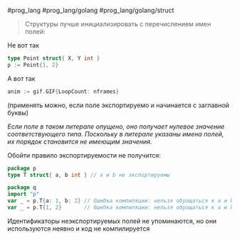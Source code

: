 #prog_lang #prog_lang/golang #prog_lang/golang/struct 

> Структуры лучше инициализировать с перечислением имен полей:

Не вот так

```go
type Point struct{ X, Y int }
p := Point{1, 2}
```

А вот так

```go
anim := gif.GIF{LoopCount: nframes}
```
(применять можно, если поле экспортируемо и начинается с заглавной буквы)

*Если поле в таком литерале опущено, оно получает нулевое значение соответству­ющего типа. Поскольку в литерале указаны имена полей, их порядок становится не имеющим значения.*


Обойти правило экспортируемости не получится:

```go
package р
type Т struct{ a, b int } // а и b не экспортируемы

package q
import "р"
var _ = р.Т{а: 1, b: 2} // Ошибка компиляции: нельзя обращаться к а и b
var _ = р.Т{1, 2}       // Ошибка компиляции: нельзя обращаться к а и b
```
Идентификаторы неэкспортируемых полей не упоминаются, но они используются неявно и код не компилируется
